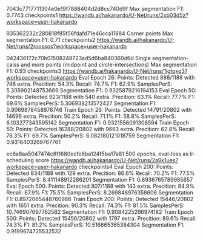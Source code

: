 7043c7717711304e0e19f7888404d2d8cc740d9f
    Max segmentation F1: 0.7743
    checkpoints1
    https://wandb.ai/hakanardo/U-Net/runs/2xb03d5z?workspace=user-hakanardo

935362232c280818f85f56fdafd71e46cca11884
    Corner points
    Max segmentation F1: 0.71
    checkpoints2
    https://wandb.ai/hakanardo/U-Net/runs/2roossos?workspace=user-hakanardo

042436172c70b01508248723ad5d6ba840360d6d
    Single segmentation-calss and more points (midpoint and circle-intersections)
    Max segmentation F1: 0.93
    checkpoints3
    https://wandb.ai/hakanardo/U-Net/runs/1lgtqxq3?workspace=user-hakanardo
    Eval Epoch 26:
        Points: Detected 888/1188 with 746 extra. Precition: 54.3% Recall: 74.7% F1: 62.9% SamplesPerS: 5.305902148753669
        Segmentation F1: 0.9325879216194153
    Eval Epoch 50:
        Points: Detected 923/1188 with 540 extra. Precition: 63.1% Recall: 77.7% F1: 69.6% SamplesPerS: 5.306938213572427
        Segmentation F1: 0.9069878458976746
    Train Epoch 26:
        Points: Detected 14791/20802 with 14696 extra. Precition: 50.2% Recall: 71.1% F1: 58.8% SamplesPerS: 6.103277343595142
        Segmentation F1: 0.9321556091308594
    Train Epoch 50:
        Points: Detected 16288/20802 with 9663 extra. Precition: 62.8% Recall: 78.3% F1: 69.7% SamplesPerS: 6.082180121018759
        Segmentation F1: 0.9316403269767761

ec6a8aa5047474c8f1680ecfe8ba124f5ba17a81
    500 epochs, eval-loss as lr-scheduling score
    https://wandb.ai/hakanardo/U-Net/runs/2a9k1ues?workspace=user-hakanardo
    checkpoints4
    Eval Epoch 200:
        Points: Detected 834/1188 with 129 extra. Precition: 86.6% Recall: 70.2% F1: 77.5% SamplesPerS: 8.411148912286201
        Segmentation F1: 0.8936765789985657
    Eval Epoch 500:
        Points: Detected 807/1188 with 143 extra. Precition: 84.9% Recall: 67.9% F1: 75.5% SamplesPerS: 8.269848976358606
        Segmentation F1: 0.8972065448760986
    Train Epoch 200:
        Points: Detected 15446/20802 with 1651 extra. Precition: 90.3% Recall: 74.3% F1: 81.5% SamplesPerS: 10.746907697762582
        Segmentation F1: 0.9084225296974182
    Train Epoch 500:
        Points: Detected 15456/20802 with 1797 extra. Precition: 89.6% Recall: 74.3% F1: 81.2% SamplesPerS: 10.516665365384304
        Segmentation F1: 0.9199674725532532